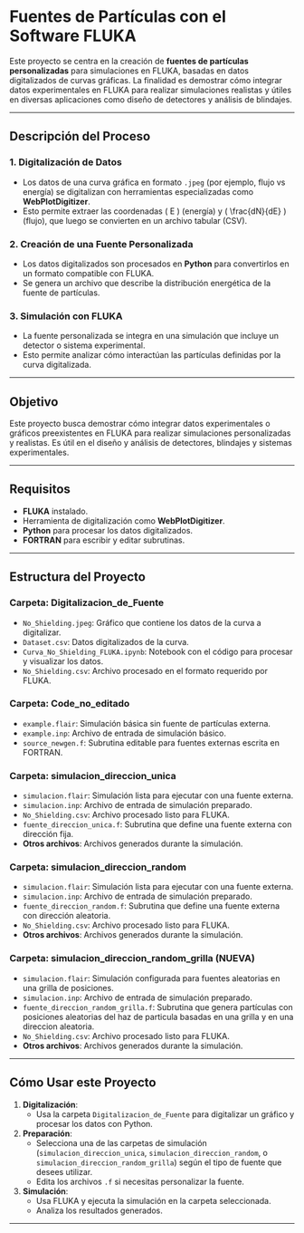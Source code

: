 # **Fuentes de Partículas con el Software FLUKA**

Este proyecto se centra en la creación de **fuentes de partículas personalizadas** para simulaciones en FLUKA, basadas en datos digitalizados de curvas gráficas. La finalidad es demostrar cómo integrar datos experimentales en FLUKA para realizar simulaciones realistas y útiles en diversas aplicaciones como diseño de detectores y análisis de blindajes.

---

## **Descripción del Proceso**

### **1. Digitalización de Datos**
- Los datos de una curva gráfica en formato `.jpeg` (por ejemplo, flujo vs energía) se digitalizan con herramientas especializadas como **WebPlotDigitizer**.
- Esto permite extraer las coordenadas \( E \) (energía) y \( \frac{dN}{dE} \) (flujo), que luego se convierten en un archivo tabular (CSV).

### **2. Creación de una Fuente Personalizada**
- Los datos digitalizados son procesados en **Python** para convertirlos en un formato compatible con FLUKA.
- Se genera un archivo que describe la distribución energética de la fuente de partículas.

### **3. Simulación con FLUKA**
- La fuente personalizada se integra en una simulación que incluye un detector o sistema experimental.
- Esto permite analizar cómo interactúan las partículas definidas por la curva digitalizada.

---

## **Objetivo**
Este proyecto busca demostrar cómo integrar datos experimentales o gráficos preexistentes en FLUKA para realizar simulaciones personalizadas y realistas. Es útil en el diseño y análisis de detectores, blindajes y sistemas experimentales.

---

## **Requisitos**
- **FLUKA** instalado.
- Herramienta de digitalización como **WebPlotDigitizer**.
- **Python** para procesar los datos digitalizados.
- **FORTRAN** para escribir y editar subrutinas.

---

## **Estructura del Proyecto**

### **Carpeta: Digitalizacion_de_Fuente**
- `No_Shielding.jpeg`: Gráfico que contiene los datos de la curva a digitalizar.
- `Dataset.csv`: Datos digitalizados de la curva.
- `Curva_No_Shielding_FLUKA.ipynb`: Notebook con el código para procesar y visualizar los datos.
- `No_Shielding.csv`: Archivo procesado en el formato requerido por FLUKA.

### **Carpeta: Code_no_editado**
- `example.flair`: Simulación básica sin fuente de partículas externa.
- `example.inp`: Archivo de entrada de simulación básico.
- `source_newgen.f`: Subrutina editable para fuentes externas escrita en FORTRAN.

### **Carpeta: simulacion_direccion_unica**
- `simulacion.flair`: Simulación lista para ejecutar con una fuente externa.
- `simulacion.inp`: Archivo de entrada de simulación preparado.
- `No_Shielding.csv`: Archivo procesado listo para FLUKA.
- `fuente_direccion_unica.f`: Subrutina que define una fuente externa con dirección fija.
- **Otros archivos**: Archivos generados durante la simulación.

### **Carpeta: simulacion_direccion_random**
- `simulacion.flair`: Simulación lista para ejecutar con una fuente externa.
- `simulacion.inp`: Archivo de entrada de simulación preparado.
- `fuente_direccion_random.f`: Subrutina que define una fuente externa con dirección aleatoria.
- `No_Shielding.csv`: Archivo procesado listo para FLUKA.
- **Otros archivos**: Archivos generados durante la simulación.

### **Carpeta: simulacion_direccion_random_grilla** (NUEVA)
- `simulacion.flair`: Simulación configurada para fuentes aleatorias en una grilla de posiciones.
- `simulacion.inp`: Archivo de entrada de simulación preparado.
- `fuente_direccion_random_grilla.f`: Subrutina que genera partículas con posiciones aleatorias del haz de particula basadas en una grilla y en una direccion aleatoria.
- `No_Shielding.csv`: Archivo procesado listo para FLUKA.
- **Otros archivos**: Archivos generados durante la simulación.

---

## **Cómo Usar este Proyecto**

1. **Digitalización**:
   - Usa la carpeta `Digitalizacion_de_Fuente` para digitalizar un gráfico y procesar los datos con Python.
2. **Preparación**:
   - Selecciona una de las carpetas de simulación (`simulacion_direccion_unica`, `simulacion_direccion_random`, o `simulacion_direccion_random_grilla`) según el tipo de fuente que desees utilizar.
   - Edita los archivos `.f` si necesitas personalizar la fuente.
3. **Simulación**:
   - Usa FLUKA y ejecuta la simulación en la carpeta seleccionada.
   - Analiza los resultados generados.

---
